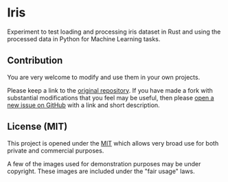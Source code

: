 <!--
 Copyright (c) 2022 Victor I. Afolabi

 This software is released under the MIT License.
 https://opensource.org/licenses/MIT
-->

# Iris

Experiment to test loading and processing iris dataset in Rust and using the processed data in Python for Machine Learning tasks.

## Contribution

You are very welcome to modify and use them in your own projects.

Please keep a link to the [original repository]. If you have made a fork with
substantial modifications that you feel may be useful, then please [open a new
issue on GitHub][issues] with a link and short description.

## License (MIT)

This project is opened under the [MIT][license] which allows very
broad use for both private and commercial purposes.

A few of the images used for demonstration purposes may be under copyright.
These images are included under the "fair usage" laws.

[original repository]: https://github.com/victor-iyi/iris
[issues]: https://github.com/victor-iyi/iris/issues
[license]: ./LICENSE
